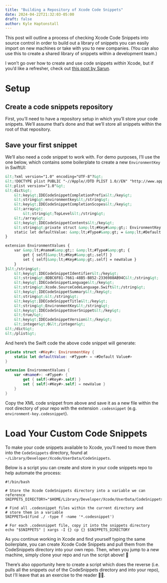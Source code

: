 ```yaml
---
title: "Building a Repository of Xcode Code Snippets"
date: 2024-04-22T21:32:03-05:00
draft: false
author: Kyle Haptonstall
---
```


This post will outline a process of checking Xcode Code Snippets into source control in order to build out a library of snippets you can easily import on new machines or take with you to new companies. (You can also use this to create a shared library of snippets within a development team.)

I won’t go over how to create and use code snippets *within* Xcode, but if you’d like a refresher, check out [this post by Sarun](https://sarunw.com/posts/how-to-create-code-snippets-in-xcode/).

# Setup

## Create a code snippets repository

First, you’ll need to have a repository setup in which you’ll store your code snippets. We’ll assume that’s done and that we’ll store all snippets within the root of that repository.

## Save your first snippet

We’ll also need a code snippet to work with. For demo purposes, I’ll use the one below, which contains some boilerplate to create a new `EnvironmentKey` in SwiftUI:

```xml
&lt;?xml version="1.0" encoding="UTF-8"?&gt;
&lt;!DOCTYPE plist PUBLIC "-//Apple//DTD PLIST 1.0//EN" "http://www.apple.com/DTDs/PropertyList-1.0.dtd"&gt;
&lt;plist version="1.0"&gt;
&lt;dict&gt;
    &lt;key&gt;IDECodeSnippetCompletionPrefix&lt;/key&gt;
    &lt;string&gt;environmentkey&lt;/string&gt;
    &lt;key&gt;IDECodeSnippetCompletionScopes&lt;/key&gt;
    &lt;array&gt;
        &lt;string&gt;TopLevel&lt;/string&gt;
    &lt;/array&gt;
    &lt;key&gt;IDECodeSnippetContents&lt;/key&gt;
    &lt;string&gt;private struct &amp;lt;#Key#&amp;gt;: EnvironmentKey {
    static let defaultValue: &amp;lt;#Type#&amp;gt; = &amp;lt;#Default Value#&amp;gt;
}

extension EnvironmentValues {
    var &amp;lt;#name#&amp;gt;: &amp;lt;#Type#&amp;gt; {
        get { self[&amp;lt;#Key#&amp;gt;.self] }
        set { self[&amp;lt;#Key#&amp;gt;.self] = newValue }
    }
}&lt;/string&gt;
    &lt;key&gt;IDECodeSnippetIdentifier&lt;/key&gt;
    &lt;string&gt;8DBC6F81-7661-48B5-B852-2336988AB94C&lt;/string&gt;
    &lt;key&gt;IDECodeSnippetLanguage&lt;/key&gt;
    &lt;string&gt;Xcode.SourceCodeLanguage.Swift&lt;/string&gt;
    &lt;key&gt;IDECodeSnippetSummary&lt;/key&gt;
    &lt;string&gt;&lt;/string&gt;
    &lt;key&gt;IDECodeSnippetTitle&lt;/key&gt;
    &lt;string&gt;EnvironmentKey&lt;/string&gt;
    &lt;key&gt;IDECodeSnippetUserSnippet&lt;/key&gt;
    &lt;true/&gt;
    &lt;key&gt;IDECodeSnippetVersion&lt;/key&gt;
    &lt;integer&gt;0&lt;/integer&gt;
&lt;/dict&gt;
&lt;/plist&gt;
```

And here’s the Swift code the above code snippet will generate:

```swift
private struct <#Key#>: EnvironmentKey {
    static let defaultValue: <#Type#> = <#Default Value#>
}

extension EnvironmentValues {
    var <#name#>: <#Type#> {
        get { self[<#Key#>.self] }
        set { self[<#Key#>.self] = newValue }
    }
}
```

Copy the XML code snippet from above and save it as a new file within the root directory of your repo with the extension `.codesnippet` (e.g. `environment-key.codesnippet`).

# Load Your Custom Code Snippets

To make your code snippets available to Xcode, you’ll need to move them into the `CodeSnippets` directory, found at `~/Library/Developer/Xcode/UserData/CodeSnippets`.

Below is a script you can create and store in your code snippets repo to help automate the process:

```shell
#!/bin/bash

# Store the Xcode CodeSnippets directory into a variable we can reference
SNIPPETS_DIRECTORY="$HOME/Library/Developer/Xcode/UserData/CodeSnippets"

# Find all .codesnippet files within the current directory and 
# store them in a variable
SNIPPETS=$(find ./ -type f -name '*.codesnippet')

# For each .codesnippet file, copy it into the snippets directory
echo "$SNIPPETS" | xargs -I {} cp {} $SNIPPETS_DIRECTORY
```

As you continue working in Xcode and find yourself typing the same boilerplate, you can create Xcode Code Snippets and pull them from the CodeSnippets directory into your own repo. Then, when you jump to a new machine, simply clone your repo and run the script above! 🎉

There’s also opportunity here to create a script which does the reverse (i.e. pulls all the snippets *out* of the CodeSnippets directory and into your repo), but I’ll leave that as an exercise to the reader 🧑‍💻.